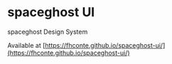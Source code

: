 # spaceghost UI

spaceghost Design System

Available at [https://fhconte.github.io/spaceghost-ui/](https://fhconte.github.io/spaceghost-ui/)
